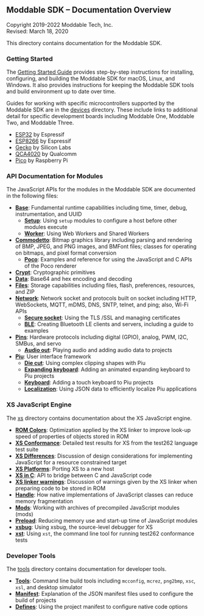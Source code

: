 ## Moddable SDK – Documentation Overview

Copyright 2019-2022 Moddable Tech, Inc.<BR>
Revised: March 18, 2020

This directory contains documentation for the Moddable SDK.

### Getting Started

The [Getting Started Guide](./Moddable%20SDK%20-%20Getting%20Started.md) provides step-by-step instructions for installing, configuring, and building the Moddable SDK for macOS, Linux, and Windows. It also provides instructions for keeping the Moddable SDK tools and build environment up to date over time.

Guides for working with specific microcontrollers supported by the Moddable SDK are in the  [devices](./devices) directory. These include links to additional detail for specific development boards including Moddable One, Moddable Two, and Moddable Three. 

- [ESP32](./devices/esp32.md) by Espressif
- [ESP8266](./devices/esp8266.md) by Espressif
- [Gecko](./devices/gecko/GeckoBuild.md) by Silicon Labs
- [QCA4020](./devices/qca4020/README.md) by Qualcomm
- [Pico](./devices/pico.md) by Raspberry Pi

### API Documentation for Modules

The JavaScript APIs for the modules in the Moddable SDK are documented in the following files:

- [**Base**](./base/base.md): Fundamental runtime capabilities including time, timer, debug, instrumentation, and UUID
  - [**Setup**](./base/setup.md): Using `setup` modules to configure a host before other modules execute 
  - [**Worker**](./base/worker.md): Using Web Workers and Shared Workers 
- [**Commodetto**](./commodetto/commodetto.md): Bitmap graphics library including parsing and rendering of BMP, JPEG, and PNG images, and BMFont files; classes for operating on bitmaps, and pixel format conversion
  - [**Poco**](./commodetto/poco.md): Examples and reference for using the JavaScript and C APIs of the Poco renderer  
- [**Crypt**](./crypt/crypt.md): Cryptographic primitives
- [**Data**](./data/data.md): Base64 and hex encoding and decoding
 - [**Files**](./files/files.md): Storage capabilities including files, flash, preferences, resources, and ZIP
- [**Network**](./network/network.md): Network socket and protocols built on socket including HTTP, WebSockets, MQTT, mDMS, DNS, SNTP, telnet, and ping; also, Wi-Fi  APIs
  - [**Secure socket**](./network/securesocket.md): Using the TLS /SSL and managing certificates
  - [**BLE**](./network/ble/ble.md): Creating Bluetooth LE clients and servers, including a guide to examples
- [**Pins**](./pins/pins.md): Hardware protocols including digital (GPIO), analog, PWM, I2C, SMBus, and servo
  - [**Audio out**](./pins/audioout.md): Playing audio and adding audio data to projects
- [**Piu**](./piu/piu.md): User interface framework
  - [**Die cut**](./piu/die-cut.md): Using complex clipping shapes with Piu
  - [**Expanding keyboard**](./piu/expanding-keyboard.md): Adding an animated expanding keyboard to Piu projects
  - [**Keyboard**](./piu/keyboard.md): Adding a touch keyboard to Piu projects
  - [**Localization**](./piu/localization.md): Using JSON data to efficiently localize Piu applications

### XS JavaScript Engine

The [xs](./xs) directory contains documentation about the XS JavaScript engine.

- [**ROM Colors**](./xs/ROM%20Colors.md): Optimization applied by the XS linker to improve look-up speed of properties of objects stored in ROM
- [**XS Conformance**](./xs/XS%20Conformance.md): Detailed test results for XS from the test262 language test suite
- [**XS Differences**](./xs/XS%20Differences.md): Discussion of design considerations for implementing JavaScript for a resource constrained target
- [**XS Platforms**](./xs/XS%20Platforms.md): Porting XS to a new host
- [**XS in C**](./xs/XS%20in%20C.md): API to bridge between C and JavaScript code
- [**XS linker warnings**](./xs/XS%20linker%20warnings.md): Discussion of warnings given by the XS linker when preparing code to be stored in ROM
- [**Handle**](./xs/handle.md): How native implementations of JavaScript classes can reduce memory fragmentation
- [**Mods**](./xs/mods.md): Working with archives of precompiled JavaScript modules (mods)
- [**Preload**](./xs/preload.md): Reducing memory use and start-up time of JavaScript modules
- [**xsbug**](./xs/xsbug.md): Using xsbug, the source-level debugger for XS
- [**xst**](./xs/xst.md): Using `xst`, the command line tool for running test262 conformance tests

### Developer Tools

The [tools](./tools) directory contains documentation for developer tools.

- [**Tools**](./tools/tools.md): Command line build tools including `mcconfig`, `mcrez`, `png2bmp`, `xsc`, `xsl`, and desktop simulator
- [**Manifest**](./tools/manifest.md): Explanation of the JSON manifest files used to configure the build of projects
- [**Defines**](./tools/defines.md): Using the project manifest to configure native code options
